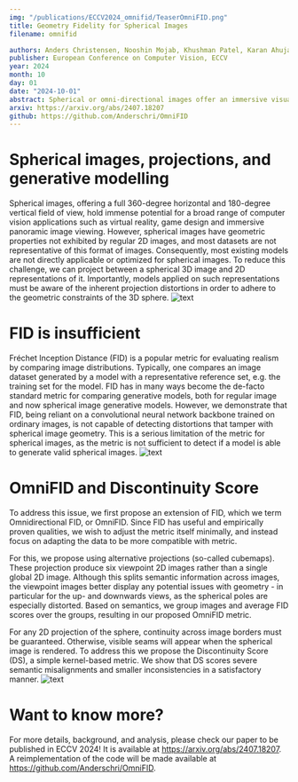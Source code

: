```yaml
---
img: "/publications/ECCV2024_omnifid/TeaserOmniFID.png"
title: Geometry Fidelity for Spherical Images
filename: omnifid

authors: Anders Christensen, Nooshin Mojab, Khushman Patel, Karan Ahuja, Zeynep Akata, Ole Winther, Mar Gonzalez-Franco, Andrea Colaco
publisher: European Conference on Computer Vision, ECCV
year: 2024
month: 10
day: 01
date: "2024-10-01"
abstract: Spherical or omni-directional images offer an immersive visual format appealing to a wide range of computer vision applications. However, geometric properties of spherical images pose a major challenge for models and metrics designed for ordinary 2D images. Here, we show that direct application of Fréchet Inception Distance (FID) is insufficient for quantifying geometric fidelity in spherical images. We introduce two quantitative metrics accounting for geometric constraints, namely Omnidirectional FID (OmniFID) and Discontinuity Score (DS). OmniFID is an extension of FID tailored to additionally capture field-of-view requirements of the spherical format by leveraging cubemap projections. DS is a kernel-based seam alignment score of continuity across borders of 2D representations of spherical images. In experiments, OmniFID and DS quantify geometry fidelity issues that are undetected by FID.
arxiv: https://arxiv.org/abs/2407.18207
github: https://github.com/Anderschri/OmniFID
---
```

# Spherical images, projections, and generative modelling
Spherical images, offering a full 360-degree horizontal and 180-degree vertical field of view, hold immense potential for a broad range of computer vision applications such as virtual reality, game design and immersive panoramic image viewing.
However, spherical images have geometric properties not exhibited by regular 2D images, and most datasets are not representative of this format of images. Consequently, most existing models are not directly applicable or optimized for spherical images. 
To reduce this challenge, we can project between a spherical 3D image and 2D representations of it. Importantly, models applied on such representations must be aware of the inherent projection distortions in order to adhere to the geometric constraints of the 3D sphere.
![text](/publications/ECCV2024_omnifid/sphere_transform.png)
# FID is insufficient
Fréchet Inception Distance (FID) is a popular metric for evaluating realism by comparing image distributions. Typically, one compares an image dataset generated by a model with a representative reference set, e.g. the training set for the model. FID has in many ways become the de-facto standard metric for comparing generative models, both for regular image and now spherical image generative models. 
However, we demonstrate that FID, being reliant on a convolutional neural network backbone trained on ordinary images, is not capable of detecting distortions that tamper with spherical image geometry. This is a serious limitation of the metric for spherical images, as the metric is not sufficient to detect if a model is able to generate valid spherical images. 
![text](/publications/ECCV2024_omnifid/omnifid_main.png)
# OmniFID and Discontinuity Score
To address this issue, we first propose an extension of FID, which we term Omnidirectional FID, or OmniFID. Since FID has useful and empirically proven qualities, we wish to adjust the metric itself minimally, and instead focus on adapting the data to be more compatible with metric. 

For this, we propose using alternative projections (so-called cubemaps). These projection produce six viewpoint 2D images rather than a single global 2D image. Although this splits semantic information across images, the viewpoint images better display any potential issues with geometry - in particular for the up- and downwards views, as the spherical poles are especially distorted. Based on semantics, we group images and average FID scores over the groups, resulting in our proposed OmniFID metric. 

For any 2D projection of the sphere, continuity across image borders must be guaranteed. Otherwise, visible seams will appear when the spherical image is rendered. To address this we propose the Discontinuity Score (DS), a simple kernel-based metric. We show that DS scores severe semantic misalignments and smaller inconsistencies in a satisfactory manner.
![text](/publications/ECCV2024_omnifid/seam_ds.png)
# Want to know more?
For more details, background, and analysis, please check our paper to be published in ECCV 2024! It is available at https://arxiv.org/abs/2407.18207. A reimplementation of the code will be made available at https://github.com/Anderschri/OmniFID.
